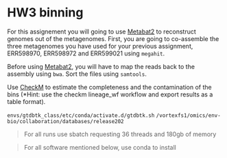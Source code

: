 # HW3 binning




For this assignement you will going to use [Metabat2](https://peerj.com/articles/7359/) to reconstruct genomes out of the metagenomes. First, you are going to co-assemble the three metagenomes you have used for your previous assignment, ERR598970, ERR598972 and ERR599021 using `megahit`.

Before using [Metabat2](https://bitbucket.org/berkeleylab/metabat/src/master/), you will have to map the reads back to the assembly using `bwa`. Sort the files using `samtools`.

Use [CheckM](https://github.com/Ecogenomics/CheckM/wiki) to estimate the completeness and the contamination of the bins (*Hint: use the checkm lineage_wf workflow and export results as a table format).

`envs/gtdbtk_class/etc/conda/activate.d/gtdbtk.sh`
`/vortexfs1/omics/env-bio/collaboration/databases/release202`





> For all runs use sbatch requesting 36 threads and 180gb of memory

> For all software mentioned below, use conda to install


